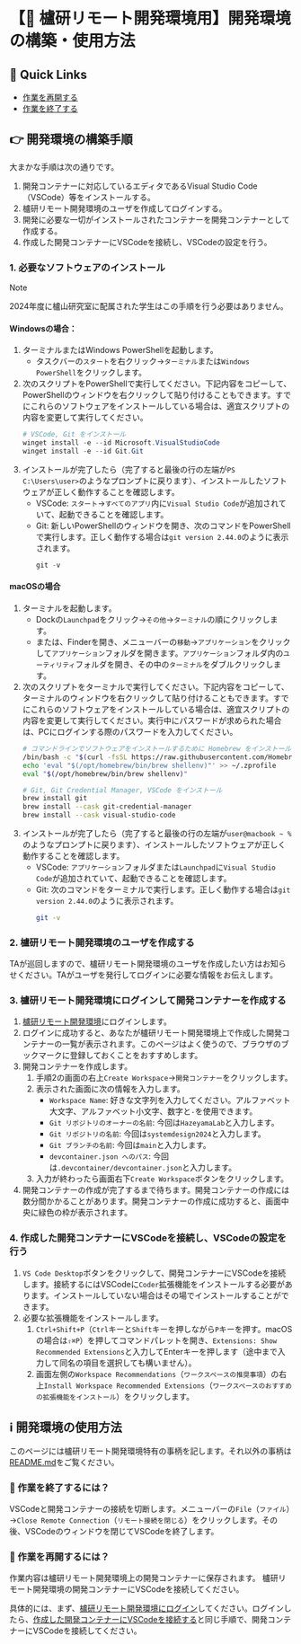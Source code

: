 # 【📡 櫨研リモート開発環境用】開発環境の構築・使用方法

## 🧭 Quick Links

- [作業を再開する](#-作業を再開するには)
- [作業を終了する](#-作業を終了するには)

## 👉 開発環境の構築手順

大まかな手順は次の通りです。

1. 開発コンテナーに対応しているエディタであるVisual Studio Code（VSCode）等をインストールする。
2. 櫨研リモート開発環境のユーザを作成してログインする。
3. 開発に必要な一切がインストールされたコンテナーを開発コンテナーとして作成する。
4. 作成した開発コンテナーにVSCodeを接続し、VSCodeの設定を行う。

### 1. 必要なソフトウェアのインストール

> [!NOTE]
> 2024年度に櫨山研究室に配属された学生はこの手順を行う必要はありません。

#### Windowsの場合：

1. ターミナルまたはWindows PowerShellを起動します。
    - タスクバーの`スタート`を右クリック→`ターミナル`または`Windows PowerShell`をクリックします。
2. 次のスクリプトをPowerShellで実行してください。下記内容をコピーして、PowerShellのウィンドウを右クリックして貼り付けることもできます。すでにこれらのソフトウェアをインストールしている場合は、適宜スクリプトの内容を変更して実行してください。
    ```ps1
    # VSCode, Git をインストール
    winget install -e --id Microsoft.VisualStudioCode
    winget install -e --id Git.Git
    ```
3. インストールが完了したら（完了すると最後の行の左端が`PS C:\Users\user>`のようなプロンプトに戻ります）、インストールしたソフトウェアが正しく動作することを確認します。
    - VSCode: `スタート`→`すべてのアプリ`内に`Visual Studio Code`が追加されていて、起動できることを確認します。
    - Git: 新しいPowerShellのウィンドウを開き、次のコマンドをPowerShellで実行します。正しく動作する場合は`git version 2.44.0`のように表示されます。
        ```ps1
        git -v
        ```

#### macOSの場合

1. ターミナルを起動します。
    - Dockの`Launchpad`をクリック→`その他`→`ターミナル`の順にクリックします。
    - または、Finderを開き、メニューバーの`移動`→`アプリケーション`をクリックして`アプリケーション`フォルダを開きます。`アプリケーション`フォルダ内の`ユーティリティ`フォルダを開き、その中の`ターミナル`をダブルクリックします。
2. 次のスクリプトをターミナルで実行してください。下記内容をコピーして、ターミナルのウィンドウを右クリックして貼り付けることもできます。すでにこれらのソフトウェアをインストールしている場合は、適宜スクリプトの内容を変更して実行してください。実行中にパスワードが求められた場合は、PCにログインする際のパスワードを入力してください。
    ```sh
    # コマンドラインでソフトウェアをインストールするために Homebrew をインストール
    /bin/bash -c "$(curl -fsSL https://raw.githubusercontent.com/Homebrew/install/HEAD/install.sh)"
    echo 'eval "$(/opt/homebrew/bin/brew shellenv)"' >> ~/.zprofile
    eval "$(/opt/homebrew/bin/brew shellenv)"
    
    # Git, Git Credential Manager, VSCode をインストール
    brew install git
    brew install --cask git-credential-manager
    brew install --cask visual-studio-code
    ```
3. インストールが完了したら（完了すると最後の行の左端が`user@macbook ~ %`のようなプロンプトに戻ります）、インストールしたソフトウェアが正しく動作することを確認します。
    - VSCode: `アプリケーション`フォルダまたは`Launchpad`に`Visual Studio Code`が追加されていて、起動できることを確認します。
    - Git: 次のコマンドをターミナルで実行します。正しく動作する場合は`git version 2.44.0`のように表示されます。
        ```sh
        git -v
        ```

### 2. 櫨研リモート開発環境のユーザを作成する

TAが巡回しますので、櫨研リモート開発環境のユーザを作成したい方はお知らせください。TAがユーザを発行してログインに必要な情報をお伝えします。

### 3. 櫨研リモート開発環境にログインして開発コンテナーを作成する

1. [櫨研リモート開発環境](https://emerald.u-gakugei.ac.jp/)にログインします。
2. ログインに成功すると、あなたが櫨研リモート開発環境上で作成した開発コンテナーの一覧が表示されます。このページはよく使うので、ブラウザのブックマークに登録しておくことをおすすめします。
3. 開発コンテナーを作成します。
    1. 手順2の画面の右上`Create Workspace`→`開発コンテナー`をクリックします。
    2. 表示された画面に次の情報を入力します。
        - `Workspace Name`: 好きな文字列を入力してください。アルファベット大文字、アルファベット小文字、数字と`-`を使用できます。
        - `Git リポジトリのオーナーの名前`: 今回は`HazeyamaLab`と入力します。
        - `Git リポジトリの名前`: 今回は`systemdesign2024`と入力します。
        - `Git ブランチの名前`: 今回は`main`と入力します。
        - `devcontainer.json へのパス`: 今回は`.devcontainer/devcontainer.json`と入力します。
    3. 入力が終わったら画面右下`Create Workspace`ボタンをクリックします。
4. 開発コンテナーの作成が完了するまで待ちます。開発コンテナーの作成には数分間かかることがあります。開発コンテナーの作成に成功すると、画面中央に緑色の枠が表示されます。

### 4. 作成した開発コンテナーにVSCodeを接続し、VSCodeの設定を行う

1. `VS Code Desktop`ボタンをクリックして、開発コンテナーにVSCodeを接続します。接続するにはVSCodeに`Coder`拡張機能をインストールする必要があります。インストールしていない場合はその場でインストールすることができます。
2. 必要な拡張機能をインストールします。
    1. `Ctrl+Shift+P`（`Ctrl`キーと`Shift`キーを押しながら`P`キーを押す。macOSの場合は`⇧⌘P`）を押してコマンドパレットを開き、`Extensions: Show Recommended Extensions`と入力してEnterキーを押します（途中まで入力して同名の項目を選択しても構いません）。
    2. 画面左側の`Workspace Recommendations`（`ワークスペースの推奨事項`）の右上`Install Workspace Recommended Extensions`（`ワークスペースのおすすめの拡張機能をインストール`）をクリックします。

## ℹ️ 開発環境の使用方法

このページには櫨研リモート開発環境特有の事柄を記します。それ以外の事柄は[README.md](../../README.md#ℹ️-開発環境の使い方)をご覧ください。

### 🧐 作業を終了するには？

VSCodeと開発コンテナーの接続を切断します。メニューバーの`File`（`ファイル`）→`Close Remote Connection`（`リモート接続を閉じる`）をクリックします。その後、VSCodeのウィンドウを閉じてVSCodeを終了します。

### 🧐 作業を再開するには？

作業内容は櫨研リモート開発環境上の開発コンテナーに保存されます。
櫨研リモート開発環境の開発コンテナーにVSCodeを接続してください。

具体的には、まず、[櫨研リモート開発環境にログイン](#3-櫨研リモート開発環境にログインして開発コンテナーを作成する)してください。ログインしたら、[作成した開発コンテナーにVSCodeを接続する](#4-作成した開発コンテナーにvscodeを接続する)と同じ手順で、開発コンテナーにVSCodeを接続してください。
